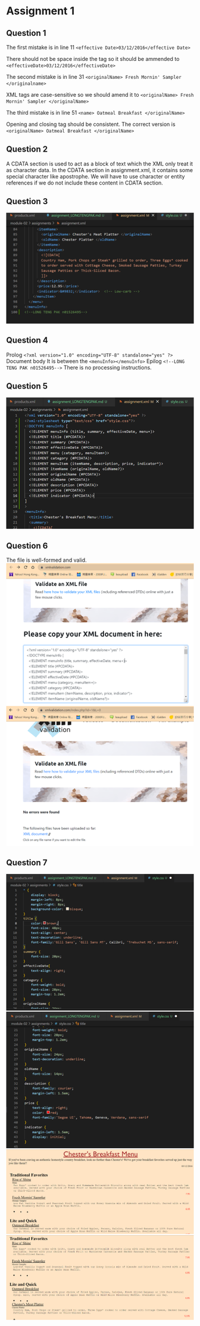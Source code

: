 # Assignment 1
## Question 1
The first mistake is in line 11
`<effective Date>03/12/2016</effective Date>`

There should not be space inside the tag so it should be ammended to 
`<effectiveDate>03/12/2016</effectiveDate>`

The second mistake is in line 31
`<originalName> Fresh Mornin' Sampler </originalname>`

XML tags are case-sensitive so we should amend it to 
`<originalName> Fresh Mornin' Sampler </originalName>`

The third mistake is in line 51
`<name> Oatmeal Breakfast </originalName>`

Opening and closing tag should be consistent. The correct version is 
`<originalName> Oatmeal Breakfast </originalName>`

## Question 2
A CDATA section is used to act as a block of text which the XML only treat it as character data. In the CDATA section in assignment.xml, it contains some special character like apostrophe. We will have to use character or entity references if we do not include these content in CDATA section.

## Question 3
![](../assets/6.png)

## Question 4
Prolog
`<?xml version="1.0" encoding="UTF-8" standalone="yes" ?>`
Document body
It is between the `<menuInfo></menuInfo>` 
Epilog
`<!--LONG TENG PAK n01526495-->`
There is no processing instructions.

## Question 5
![](../assets/3.png)

## Question 6
The file is well-formed and valid.
![](../assets/1.png)
![](../assets/2.png)

## Question 7
![](../assets/4.png)
![](../assets/5.png)
![](../assets/8.png)
![](../assets/7.png)
